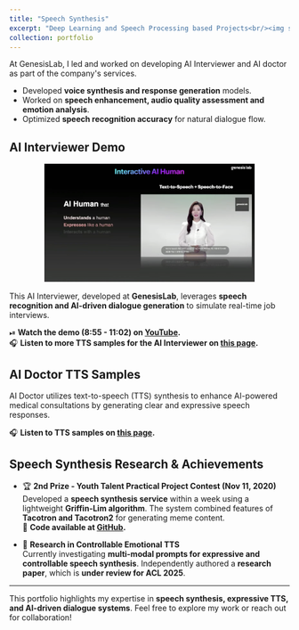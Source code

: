 ```yaml
---
title: "Speech Synthesis"
excerpt: "Deep Learning and Speech Processing based Projects<br/><img src='/images/emotion_module.png'>"
collection: portfolio
---
```


<!-- [Sample Page](https://www.notion.so/2023_TTS-1-87fdd1d754da49a8831e284f979a6d6d?pvs=4) -->
<!-- * AI Interviewer TTS samples: You can listen to the text-to-speech samples for the AI Interviewer on [this page](https://jealous-father-6b2.notion.site/TTS-Experiment-Results-for-AI-Interviewer-231230-1585e6c5fc6980a287dcf912b3b1d8c7?pvs=7). -->

At GenesisLab, I led and worked on developing AI Interviewer and AI doctor as part of the company's services.
- Developed **voice synthesis and response generation** models.
- Worked on **speech enhancement, audio quality assessment and emotion analysis**.
- Optimized **speech recognition accuracy** for natural dialogue flow.

## AI Interviewer Demo

<div style="text-align: center;">
  <a href="https://www.youtube.com/watch?v=N9IFAdOfN-s&t=535" target="_blank">
    <!-- <img src="https://img.youtube.com/vi/N9IFAdOfN-s/maxresdefault.jpg" 
         alt="AI Interviewer Demo - GenesisLab" 
         width="75%"> -->
	<img src="/images/newtech_aihuman.png" 
         alt="AI Interviewer Demo - GenesisLab" 
         width="75%">
  </a>
</div>

<!-- 🎤 **Description:**   -->
This AI Interviewer, developed at **GenesisLab**, leverages **speech recognition and AI-driven dialogue generation** to simulate real-time job interviews. 
<!-- It can analyze **candidate responses, tone, and language fluency** to provide structured feedback. -->

<!-- **My Role:**  
At GenesisLab, I led and worked on developing AI Interviewer and AI doctor as part of the company's services.
- Developed **voice synthesis and response generation** models.
- Worked on **speech enhancement, audio quality assessment and emotion analysis**.
- Optimized **speech recognition accuracy** for natural dialogue flow. -->

⏯ **Watch the demo (8:55 - 11:02) on [YouTube](https://www.youtube.com/watch?v=N9IFAdOfN-s&t=535).**<br>
🎧 **Listen to more TTS samples for the AI Interviewer on [this page](https://jealous-father-6b2.notion.site/TTS-Experiment-Results-for-AI-Interviewer-231230-1585e6c5fc6980a287dcf912b3b1d8c7?pvs=7).**


## AI Doctor TTS Samples
AI Doctor utilizes text-to-speech (TTS) synthesis to enhance AI-powered medical consultations by generating clear and expressive speech responses. 

🎧 **Listen to TTS samples on [this page](https://jealous-father-6b2.notion.site/TTS-Results-for-AI-Doctor-24-01-1655e6c5fc698036a13af0a0c7d83f33).**

## Speech Synthesis Research & Achievements
- 🏆 **2nd Prize - Youth Talent Practical Project Contest (Nov 11, 2020)**  
  Developed a **speech synthesis service** within a week using a lightweight **Griffin-Lim algorithm**. The system combined features of **Tacotron and Tacotron2** for generating meme content.  
  🔗 **Code available at [GitHub](https://github.com/jyshin0926/KoreanTTS).**

- 📄 **Research in Controllable Emotional TTS**  
  Currently investigating **multi-modal prompts for expressive and controllable speech synthesis**. Independently authored a **research paper**, which is **under review for ACL 2025**.

---
This portfolio highlights my expertise in **speech synthesis, expressive TTS, and AI-driven dialogue systems**. Feel free to explore my work or reach out for collaboration!


<!-- * AI doctor TTS Samples: The text-to-speech samples for the AI Doctor TTS are available on [this page](https://jealous-father-6b2.notion.site/TTS-Results-for-AI-Doctor-24-01-1655e6c5fc698036a13af0a0c7d83f33).

Previously, I awarded 2nd Prize in the Youth Talent Practical Project Contest (November 11, 2020) for developing a speech synthesis service within a week utilizing lightweight Griffin-Lim algorithm. The service integrated features of Tacotron and Tacotron2, specifically designed for generating meme content.
The code is available at [GitHub](https://github.com/jyshin0926/KoreanTTS).

I am currently researching controllable emotional TTS with multi-modal prompts and have independently authored a paper that is under review for ACL 2025. -->